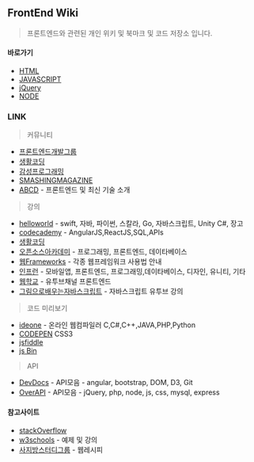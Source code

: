 ## FrontEnd Wiki
> 프론트엔드와 관련된 개인 위키 및 북마크 및 코드 저장소 입니다. 


#### 바로가기

* [HTML](https://github.com/evashork/taco/tree/master/frontend/html)
* [JAVASCRIPT](https://github.com/evashork/taco/tree/master/frontend/javascript)
* [jQuery](https://github.com/evashork/taco/tree/master/frontend/jquery)
* [NODE](https://github.com/evashork/taco/tree/master/frontend/node)

### LINK

> 커뮤니티

* [프론트엔드개발그룹](https://www.facebook.com/groups/webfrontend/)
* [생활코딩](https://www.facebook.com/groups/codingeverybody/)
* [감성프로그래밍](http://programmingsummaries.tistory.com/)
* [SMASHINGMAGAZINE](https://www.smashingmagazine.com/)
* [ABCD](http://abcds.kr/) - 프론트엔드 및 최신 기술 소개  


> 강의

* [helloworld](http://tryhelloworld.co.kr/courses) - swift, 자바, 파이썬, 스칼라, Go, 자바스크립트, Unity C#, 장고
* [codecademy](https://www.codecademy.com/) - AngularJS,ReactJS,SQL,APIs
* [생활코딩](https://opentutorials.org/course/1) 
* [오픈소스아카데미](http://olc.kr/main/index.jsp) - 프로그래밍, 프론트엔드, 데이타베이스
* [웹Frameworks](http://webframeworks.kr/getstarted/) - 각종 웹프레임워크 사용법 안내
* [인프런](https://www.inflearn.com/) - 모바일앱, 프론트엔드, 프로그래밍,데이타베이스, 디자인, 유니티, 기타
* [웹학교](https://www.youtube.com/channel/UCjTQHbtYgSVCwU-sfVukZpw) - 유투브채널 프론트엔드
* [그림으로배우는자바스크립트](https://brunch.co.kr/@brunch92ny) - 자바스크립트 유투브 강의

> 코드 미리보기

* [ideone](http://ideone.com/) - 온라인 웹컴파일러 C,C#,C++,JAVA,PHP,Python
* [CODEPEN](http://codepen.io/) CSS3 
* [jsfiddle](https://jsfiddle.net/)
* [js Bin](http://jsbin.com/) 


> API

* [DevDocs](http://devdocs.io/) - API모음 - angular, bootstrap, DOM, D3, Git
* [OverAPI](http://overapi.com/) - API모음 - jQuery, php, node, js, css, mysql, express


#### 참고사이트
* [stackOverflow](http://stackoverflow.com/)
* [w3schools](http://www.w3schools.com/) - 예제 및 강의
* [사지방스터디그룹](https://ssasibangstudygroup.xyz/) - 웹레시피



